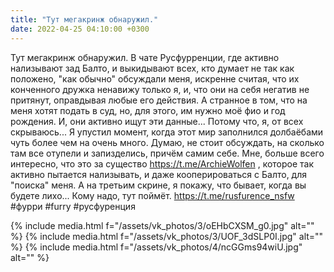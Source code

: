 ```yaml
---
title: "Тут мегакринж обнаружил."
date: 2022-04-25 04:10:00 +0300
---
```


Тут мегакринж обнаружил.
В чате Русфурренции, где активно нализывают зад Балто, и выкидывают всех, кто думает не так как положено, "как обычно" обсуждали меня, искренне считая, что их конченного дружка ненавижу только я, и, что они на себя негатив не притянут, оправдывая любые его действия. А странное в том, что на меня хотят подать в суд, но, для этого, им нужно моё фио и год рождения. И, они активно ищут эти данные... Потому что, я, от всех скрываюсь... Я упустил момент, когда этот мир заполнился долбаёбами чуть более чем на очень много. Думаю, не стоит обсуждать, на сколько там все отупели и запизделись, причём самим себе. Мне, больше всего интересно, что это за существо https://t.me/ArchieWolfen , которое так активно пытается нализывать, и даже кооперироваться с Балто, для "поиска" меня.
А на третьим скрине, я покажу, что бывает, когда вы будете лихо... Кому надо, тут поймёт.
https://t.me/rusfurence_nsfw
#фурри #furry #русфуренция


{% include media.html f="/assets/vk_photos/3/oEHbCXSM_g0.jpg" alt="" %}
{% include media.html f="/assets/vk_photos/3/UOF_3dSLP0I.jpg" alt="" %}
{% include media.html f="/assets/vk_photos/4/ncGGms94wiU.jpg" alt="" %}
